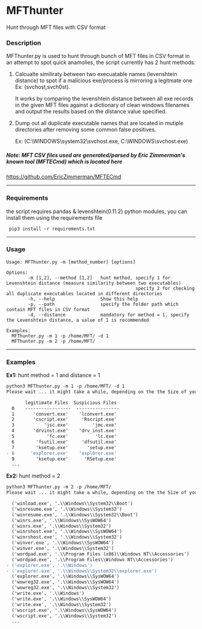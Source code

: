 # MFThunter
Hunt through MFT files with CSV format

### Description
MFThunter.py is used to hunt through bunch of MFT files in CSV format in an attempt to spot quick anamolies, the script currently has 2 hunt methods:

1. Calcualte similiraty between two execuatable names (levenshtein distance) to spot if a malicious exe/process is mirroring a legitmate one Ex: (svchost,svch0st).

     It works by comparing the levenshtein distance between all exe records in the given MFT files against a dictionary of clean windows filenames and output the results based on the distance value specified.

2. Dump out all duplicate executable names that are located in mutiple directories after removing some common false positives.

      Ex: (C:\WlNDOWS\system32\svchost.exe, C:\WlNDOWS\\svchost.exe)

##### Note: MFT CSV files used are generated/parsed by Eric Zimmerman's known tool (MFTECmd) which is located here
https://github.com/EricZimmerman/MFTECmd

___
### Requirements

the script requires pandas & levenshtein(0.11.2) python modules, you can install them using the requirements file

```
 pip3 install -r requirements.txt
```
___
### Usage

```
Usage: MFThunter.py -m [method_number] [options]
 
Options:
        -m [1,2], --method [1,2]   hunt method, specify 1 for Levenshtein distance (measure similarity between two executables)
                                                specify 2 for checking all duplicate executables located in different directories
        -h, --help                 Show this help
        -p, --path                 specify the folder path which contain MFT files in CSV format
        -d, --distance             mandatory for method = 1, specify the Levenshtein distance, a value of 1 is recommended
 
Examples:
  MFThunter.py -m 1 -p /home/MFT/ -d 1
  MFThunter.py -m 2 -p /home/MFT/ 
```
___
### Examples
**Ex1:** hunt method = 1 and distance = 1
```diff
python3 MFThunter.py -m 1 -p /home/MFT/ -d 1
Please wait ... it might take a while, depending on the the Size of your MFT files

       legitimate Files  Suspicious Files
  0    -----------------  ----------------
  1       'convert.exe'    'lconvert.exe'
  2       'cscript.exe'     'Rscript.exe'
  3           'jsc.exe'         'jmc.exe'
  4       'drvinst.exe'    'drv_inst.exe'
  5            'fc.exe'          'lc.exe'
  6        'fsutil.exe'     'dfsutil.exe'
  7        'ksetup.exe'       'setup.exe'
- 8      'explorer.exe'    'expl0rer.exe'
  9        'ksetup.exe'      'RSetup.exe'
  ...
```

**Ex2:** hunt method = 2
```diff
python3 MFThunter.py -m 2 -p /home/MFT/
Please wait ... it might take a while, depending on the the Size of your MFT files

  ('winload.exe', '.\\Windows\\System32\\Boot')
  ('winresume.exe', '.\\Windows\\System32')
  ('winresume.exe', '.\\Windows\\System32\\Boot')
  ('winrs.exe', '.\\Windows\\SysWOW64')
  ('winrs.exe', '.\\Windows\\System32')
  ('winrshost.exe', '.\\Windows\\SysWOW64')
  ('winrshost.exe', '.\\Windows\\System32')
  ('winver.exe', '.\\Windows\\SysWOW64')
  ('winver.exe', '.\\Windows\\System32')
  ('wordpad.exe', '.\\Program Files (x86)\\Windows NT\\Accessories')
  ('wordpad.exe', '.\\Program Files\\Windows NT\\Accessories')
- ('explorer.exe', '.\\Windows')
- ('explorer.exe', '.\\Windows\\System32\\explorer.exe')
  ('explorer.exe', '.\\Windows\\SysWOW64')
  ('wowreg32.exe', '.\\Windows\\SysWOW64')
  ('wowreg32.exe', '.\\Windows\\System32')
  ('write.exe', '.\\Windows')
  ('write.exe', '.\\Windows\\SysWOW64')
  ('write.exe', '.\\Windows\\System32')
  ('wscript.exe', '.\\Windows\\SysWOW64')
  ('wscript.exe', '.\\Windows\\System32')
  ...
```
